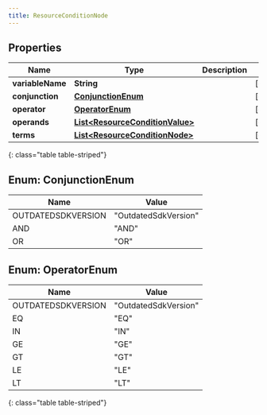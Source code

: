 ```yaml
---
title: ResourceConditionNode
---
```


## Properties

| Name | Type | Description | Notes |
| ------------ | ------------- | ------------- | ------------- |
| **variableName** | **String** |  |  [optional] |
| **conjunction** | [**ConjunctionEnum**](#ConjunctionEnum) |  |  [optional] |
| **operator** | [**OperatorEnum**](#OperatorEnum) |  |  [optional] |
| **operands** | [**List&lt;ResourceConditionValue&gt;**](ResourceConditionValue.html) |  |  [optional] |
| **terms** | [**List&lt;ResourceConditionNode&gt;**](ResourceConditionNode.html) |  |  [optional] |
{: class="table table-striped"}


<a name="ConjunctionEnum"></a>

## Enum: ConjunctionEnum

| Name | Value |
| ---- | ----- |
| OUTDATEDSDKVERSION | &quot;OutdatedSdkVersion&quot; |
| AND | &quot;AND&quot; |
| OR | &quot;OR&quot; |


<a name="OperatorEnum"></a>

## Enum: OperatorEnum

| Name | Value |
| ---- | ----- |
| OUTDATEDSDKVERSION | &quot;OutdatedSdkVersion&quot; |
| EQ | &quot;EQ&quot; |
| IN | &quot;IN&quot; |
| GE | &quot;GE&quot; |
| GT | &quot;GT&quot; |
| LE | &quot;LE&quot; |
| LT | &quot;LT&quot; |
{: class="table table-striped"}


